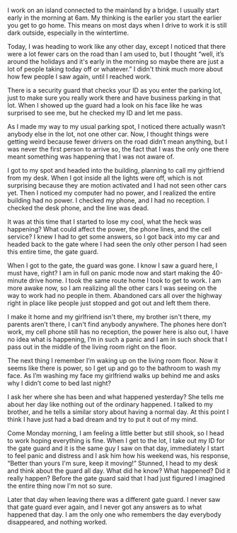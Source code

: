 I work on an island connected to the mainland by a bridge. I usually start early in the morning at 6am. My thinking is the earlier you start the earlier you get to go home. This means on most days when I drive to work it is still dark outside, especially in the wintertime. 

  
Today, I was heading to work like any other day, except I noticed that there were a lot fewer cars on the road than I am used to, but I thought “well, it’s around the holidays and it's early in the morning so maybe there are just a lot of people taking today off or whatever.” I didn't think much more about how few people I saw again, until I reached work. 

  
There is a security guard that checks your ID as you enter the parking lot, just to make sure you really work there and have business parking in that lot. When I showed up the guard had a look on his face like he was surprised to see me, but he checked my ID and let me pass. 

  
As I made my way to my usual parking spot, I noticed there actually wasn’t anybody else in the lot, not one other car. Now, I thought things were getting weird because fewer drivers on the road didn’t mean anything, but I was never the first person to arrive so, the fact that I was the only one there meant something was happening that I was not aware of.

  
I got to my spot and headed into the building, planning to call my girlfriend from my desk. When I got inside all the lights were off, which is not surprising because they are motion activated and I had not seen other cars yet. Then I noticed my computer had no power, and I realized the entire building had no power. I checked my phone, and I had no reception. I checked the desk phone, and the line was dead.

  
It was at this time that I started to lose my cool, what the heck was happening? What could affect the power, the phone lines, and the cell service? I knew I had to get some answers, so I got back into my car and headed back to the gate where I had seen the only other person I had seen this entire time, the gate guard.

  
When I got to the gate, the guard was gone. I know I saw a guard here, I must have, right? I am in full on panic mode now and start making the 40-minute drive home.  I took the same route home I took to get to work. I am more awake now, so I am realizing all the other cars I was seeing on the way to work had no people in them. Abandoned cars all over the highway right in place like people just stopped and got out and left them there.

  
I make it home and my girlfriend isn't there, my brother isn't there, my parents aren’t there, I can't find anybody anywhere. The phones here don’t work, my cell phone still has no reception, the power here is also out, I have no idea what is happening, I’m in such a panic and I am in such shock that I pass out in the middle of the living room right on the floor.

  
The next thing I remember I’m waking up on the living room floor. Now it seems like there is power, so I get up and go to the bathroom to wash my face. As I’m washing my face my girlfriend walks up behind me and asks why I didn’t come to bed last night?  
  
I ask her where she has been and what happened yesterday? She tells me about her day like nothing out of the ordinary happened. I talked to my brother, and he tells a similar story about having a normal day. At this point I think I have just had a bad dream and try to put it out of my mind. 

Come Monday morning, I am feeling a little better but still shook, so I head to work hoping everything is fine. When I get to the lot, I take out my ID for the gate guard and it is the same guy I saw on that day, immediately I start to feel panic and distress and I ask him how his weekend was, his response, “Better than yours I'm sure, keep it moving!” Stunned, I head to my desk and think about the guard all day. What did he know? What happened? Did it really happen? Before the gate guard said that I had just figured I imagined the entire thing now I'm not so sure. 

  
Later that day when leaving there was a different gate guard. I never saw that gate guard ever again, and I never got any answers as to what happened that day. I am the only one who remembers the day everybody disappeared, and nothing worked.  
